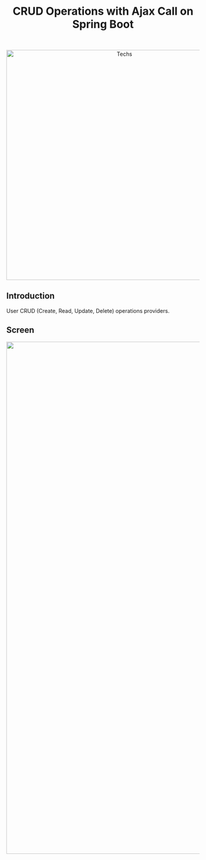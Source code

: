 <h1 align="center"> CRUD Operations with Ajax Call on Spring Boot </h1> <br>
<p align="center">
  <a href="#">
    <img alt="Techs" title="Techs" src="https://user-images.githubusercontent.com/16848490/35405924-92296a4e-0218-11e8-9f0c-3218df73a948.png" width="600">
  </a>
</p>

## Introduction

User CRUD (Create, Read, Update, Delete) operations providers.

## Screen

<p align="center">
  <a href="#">
    <img alt="Screen" title="Screen" src="https://user-images.githubusercontent.com/16848490/35411004-34d5893a-0228-11e8-8f56-42cab4313262.png" width="1336">
  </a>
</p>
